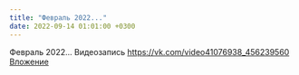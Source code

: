 ```yaml
---
title: "Февраль 2022..."
date: 2022-09-14 01:01:00 +0300
---
```


Февраль 2022...
Видеозапись
<a class="vk-attach" href="https://vk.com/video41076938_456239560">https://vk.com/video41076938_456239560</a>
<a class="vk-attach" href="https://vk.com/video41076938_456239560">Вложение</a>
